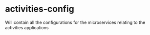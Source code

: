 # activities-config
Will contain all the configurations for the microservices relating to the activities applications
